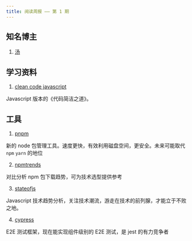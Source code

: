 ```yaml
---
title: 阅读周报 —— 第 1 期
---
```


## 知名博主

1. [汤](https://www.zhihu.com/people/thornwu/posts)


## 学习资料

1. [clean code javascript](https://github.com/ryanmcdermott/clean-code-javascript)

Javascript 版本的《代码简洁之道》。


## 工具

1. [pnpm](https://pnpm.io/)

新的 node 包管理工具。速度更快，有效利用磁盘空间，更安全。未来可能取代 `npm` `yarn` 的地位


2. [npmtrends](https://www.npmtrends.com/)

对比分析 npm 包下载趋势，可为技术选型提供参考


3. [stateofjs](https://2020.stateofjs.com/)

Javascript 技术趋势分析，关注技术潮流，游走在技术的前列腺，才能立于不败之地。


4. [cypress](https://www.cypress.io/)

E2E 测试框架，现在能实现组件级别的 E2E 测试，是 jest 的有力竞争者

